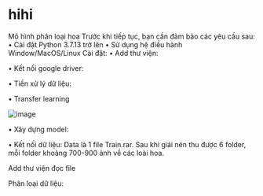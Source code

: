 # hihi
Mô hình phân loại hoa
Trước khi tiếp tục, bạn cần đảm bảo các yêu cầu sau:
•	Cài đặt Python 3.7.13 trở lên
•	Sử dụng hệ điều hành Window/MacOS/Linux
Cài đặt:
•	Add thư viện: 

 

•	Kết nối google driver:

 

•	Tiền xử lý dữ liệu:

 

•	Transfer learning

 ![image](https://user-images.githubusercontent.com/93428169/167988815-689e5de2-8d41-42aa-95cb-b707475ef5df.png)


•	Xây dựng model:

 

•	Kết nối dữ liệu:
Data là 1 file Train.rar. Sau khi giải nén thu được 6 folder, mỗi folder khoảng 700-900 ảnh về các loài hoa.

 

 
Add thư viện đọc file 
 

Phân loại dữ liệu:
 

